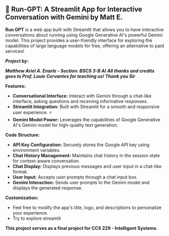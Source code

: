 ## 🏃 Run-GPT: A Streamlit App for Interactive Conversation with Gemini by Matt E.

**Run GPT** is a web app built with Streamlit that allows you to have interactive conversations about running using Google Generative AI's powerful Gemini model.  This project provides a user-friendly interface for exploring the capabilities of large language models for free, offering an alternative to paid services!  

***Project by:***

***Matthew Ariel A. Enarle - Section: BSCS 3-B AI***
***All thanks and credits goes to Prof. Louie Cervantes for teaching us! Thank you Sir***

**Features:**

* **Conversational Interface:** Interact with Gemini through a chat-like interface, asking questions and receiving informative responses.
* **Streamlit Integration:** Built with Streamlit for a smooth and responsive user experience. ⚡
* **Gemini Model Power:** Leverages the capabilities of Google Generative AI's Gemini model for high-quality text generation.

**Code Structure:**

* **API Key Configuration:** Securely stores the Google API key using environment variables. 
* **Chat History Management:** Maintains chat history in the session state for context-aware conversation.
* **Chat Display:** Displays previous messages and user input in a chat-like format.
* **User Input:** Accepts user prompts through a chat input box.
* **Gemini Interaction:** Sends user prompts to the Gemini model and displays the generated response.

**Customization:**

* Feel free to modify the app's title, logo, and descriptions to personalize your experience.
* Try to explore streamlit

**This project serves as a final project for CCS 229 - Intelligent Systems.**
